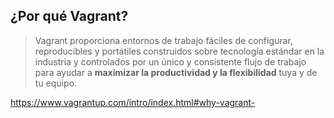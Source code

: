 ## ¿Por qué Vagrant?

> Vagrant proporciona entornos de trabajo fáciles de configurar, reproducibles
 y portátiles construidos sobre tecnología estándar en la industria y controlados
 por un único y consistente flujo de trabajo para ayudar a <b>maximizar la 
 productividad y la flexibilidad</b> tuya y de tu equipo.

<a href="https://www.vagrantup.com/intro/index.html#why-vagrant-" target="_blank" >https://www.vagrantup.com/intro/index.html#why-vagrant-</a>